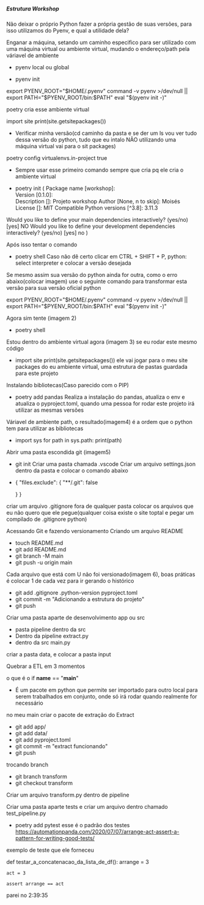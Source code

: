 ##### Estrutura Workshop

Não deixar o próprio Python fazer a própria gestão de suas versões, para isso utilizamos do Pyenv, e qual a utilidade dela?

Enganar a máquina, setando um caminho especifico para ser utilizado com uma máquina virtual ou ambiente virtual, mudando o endereço/path pela váriavel de ambiente

- pyenv local ou global

- pyenv init

export PYENV_ROOT="$HOME/.pyenv"
command -v pyenv >/dev/null || export PATH="$PYENV_ROOT/bin:$PATH"
eval "$(pyenv init -)"


poetry cria esse ambiente virtual

import site 
print(site.getsitepackages())
- Verificar minha versão(cd caminho da pasta e se der um ls vou ver tudo dessa versão do python, tudo que eu intalo NÃO utilizando uma máquina virtual vai para o sit packages)

poetry config virtualenvs.in-project true 
- Sempre usar esse primeiro comando sempre que cria pq ele cria o ambiente virtual

- poetry init
(
Package name [workshop]:  
Version [0.1.0]:  
Description []:  Projeto workshop
Author [None, n to skip]:  Moisés 
License []:  MIT
Compatible Python versions [^3.8]:  3.11.3

Would you like to define your main dependencies interactively? (yes/no) [yes] NO
Would you like to define your development dependencies interactively? (yes/no) [yes] no
)

Após isso tentar o comando
- poetry shell
Caso não dê certo clicar em CTRL + SHIFT + P, python: select interpreter e colocar a versão desejada

Se mesmo assim sua versão do python ainda for outra, como o erro abaixo(colocar imagem) use o seguinte comando para transformar esta versão para sua versão oficial python 

export PYENV_ROOT="$HOME/.pyenv"
command -v pyenv >/dev/null || export PATH="$PYENV_ROOT/bin:$PATH"
eval "$(pyenv init -)"

Agora sim tente (imagem 2) 
- poetry shell

Estou dentro do ambiente virtual agora (imagem 3) se eu rodar este mesmo código
- import site 
print(site.getsitepackages())
ele vai jogar para o meu site packages do  eu ambiente virtual, uma estrutura de pastas guardada para este projeto

Instalando bibliotecas(Caso parecido com o PIP)
- poetry add pandas
Realiza a instalação do pandas, atualiza o env e atualiza o pyproject.toml, quando uma pessoa for rodar este projeto irá utilizar as mesmas versões

Váriavel de ambiente path, o resultado(imagem4) é a ordem que o python tem para utilizar as bibliotecas
- import sys
 for path in sys.path:
    print(path)

Abrir uma pasta escondida git (imagem5)
- git init
Criar uma pasta chamada .vscode
Criar um arquivo settings.json dentro da pasta e colocar o comando abaixo
- {
    "files.exclude": {
        "**/.git": false
    
    }
}

criar um arquivo .gitignore fora de qualquer pasta colocar os arquivos que eu não quero que ele pegue(qualquer coisa existe o site toptal e pegar um compilado de .gitignore python)

Acessando Git e fazendo versionamento
Criando um arquivo README
- touch README.md
- git add README.md
- git branch -M main
- git push -u origin main

Cada arquivo que está com U não foi versionado(imagem 6), boas práticas é colocar 1 de cada vez para ir gerando o histórico
- git add .gitignore .python-version pyproject.toml
- git commit -m "Adicionando a estrutura do projeto"
- git push

Criar uma pasta aparte de desenvolvimento app ou src
- pasta pipeline dentro da src
- Dentro da pipeline extract.py
- dentro da src main.py

criar a pasta data, e colocar a pasta input

Quebrar a ETL em 3 momentos

o que é o if __name__ == "__main__"
- É um pacote em python que permite ser importado para outro local para serem trabalhados em conjunto, onde só irá rodar quando realmente for necessário

no meu main criar o pacote de extração do Extract

- git add app/
- git add data/
- git add pyproject.toml
- git commit -m "extract funcionando"
- git push 

trocando branch
- git branch transform
- git checkout transform

Criar um arquivo transform.py dentro de pipeline

Criar uma pasta aparte tests e criar um arquivo dentro chamado test_pipeline.py
- poetry add pytest
esse é o padrão dos testes https://automationpanda.com/2020/07/07/arrange-act-assert-a-pattern-for-writing-good-tests/

exemplo de teste que ele forneceu

def testar_a_concatenacao_da_lista_de_df():
    arrange = 3

    act = 3

    assert arrange == act

    
parei no 2:39:35